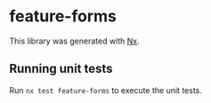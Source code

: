 # feature-forms

This library was generated with [Nx](https://nx.dev).

## Running unit tests

Run `nx test feature-forms` to execute the unit tests.
